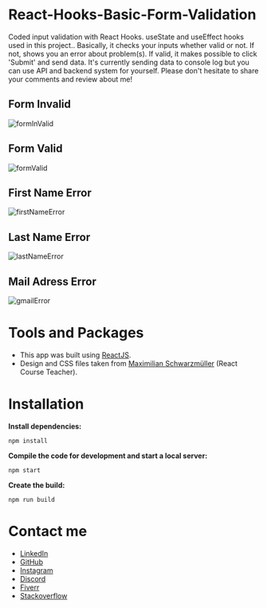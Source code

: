 # React-Hooks-Basic-Form-Validation

Coded input validation with React Hooks. useState and useEffect hooks used in this project.. 
Basically, it checks your inputs whether valid or not. If not, shows you an error about problem(s). 
If valid, it makes possible to click 'Submit' and send data. It's currently sending data to console log but 
you can use API and backend system for yourself. Please don't hesitate to share your comments and review about me!

## Form Invalid
![formInValid](https://user-images.githubusercontent.com/99079485/159142981-0c014cbe-d7de-4b8d-b7b5-d63fa0800c76.png)

## Form Valid
![formValid](https://user-images.githubusercontent.com/99079485/159142975-b5451f5e-dbd8-418d-8697-40a16b4a1ce6.png)

## First Name Error
![firstNameError](https://user-images.githubusercontent.com/99079485/159143143-12e86eb8-9ebf-4f1c-bc4d-1ee413aa55fb.png)

## Last Name Error
![lastNameError](https://user-images.githubusercontent.com/99079485/159143145-bc772d57-5363-4991-accf-5e292d3de741.png)

## Mail Adress Error
![gmailError](https://user-images.githubusercontent.com/99079485/159143144-a208b8dc-5f52-4d83-9563-3481bd728d4f.png)                                                 

# Tools and Packages 

* This app was built using [ReactJS](https://reactjs.org/).
* Design and CSS files taken from [Maximilian Schwarzmüller](https://www.udemy.com/course/react-the-complete-guide-incl-redux/#instructor-2) (React Course Teacher).

# Installation

**Install dependencies:**
```
npm install
```
**Compile the code for development and start a local server:**
```
npm start
```
**Create the build:**
```
npm run build                        
```                        
# Contact me

* [LinkedIn](https://www.linkedin.com/in/davuthan-i%C5%9F%C3%A7i-5b2ba3233/)
* [GitHub](https://github.com/HoidxDev)
* [Instagram](https://www.instagram.com/davutt8/)
* [Discord](https://discordapp.com/users/302694721497858058)
* [Fiverr](https://www.fiverr.com/hoidxdev)
* [Stackoverflow](https://stackoverflow.com/users/18168274/hoidx)
